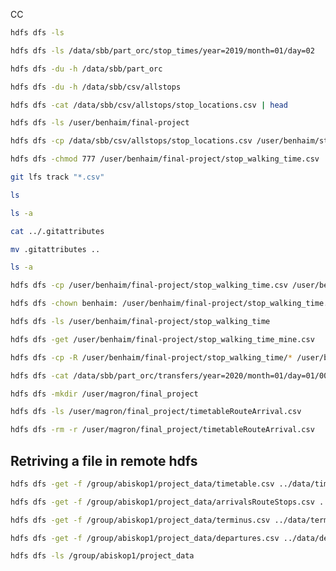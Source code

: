 CC

```bash
hdfs dfs -ls
```

```bash
hdfs dfs -ls /data/sbb/part_orc/stop_times/year=2019/month=01/day=02
```

```bash
hdfs dfs -du -h /data/sbb/part_orc
```

```bash
hdfs dfs -du -h /data/sbb/csv/allstops
```

```bash
hdfs dfs -cat /data/sbb/csv/allstops/stop_locations.csv | head
```

```bash
hdfs dfs -ls /user/benhaim/final-project
```

```bash
hdfs dfs -cp /data/sbb/csv/allstops/stop_locations.csv /user/benhaim/stop_locations.csv
```

```bash
hdfs dfs -chmod 777 /user/benhaim/final-project/stop_walking_time.csv
```

```bash
git lfs track "*.csv"
```

```bash
ls
```

```bash
ls -a
```

```bash
cat ../.gitattributes
```

```bash
mv .gitattributes ..
```

```bash
ls -a
```

```bash
hdfs dfs -cp /user/benhaim/final-project/stop_walking_time.csv /user/benhaim/final-project/stop_walking_time_mine.csv
```

```bash
hdfs dfs -chown benhaim: /user/benhaim/final-project/stop_walking_time.csv
```

```bash
hdfs dfs -ls /user/benhaim/final-project/stop_walking_time
```

```bash
hdfs dfs -get /user/benhaim/final-project/stop_walking_time_mine.csv
```

```bash
hdfs dfs -cp -R /user/benhaim/final-project/stop_walking_time/* /user/benhaim/final-project/stop_walking_time_mine/
```

```bash
hdfs dfs -cat /data/sbb/part_orc/transfers/year=2020/month=01/day=01/000000_0 | head
```

```bash
hdfs dfs -mkdir /user/magron/final_project
```

```bash
hdfs dfs -ls /user/magron/final_project/timetableRouteArrival.csv
```

```bash
hdfs dfs -rm -r /user/magron/final_project/timetableRouteArrival.csv
```

## Retriving a file in remote hdfs 

```bash
hdfs dfs -get -f /group/abiskop1/project_data/timetable.csv ../data/timetable.csv
```

```bash
hdfs dfs -get -f /group/abiskop1/project_data/arrivalsRouteStops.csv ../data/arrivalsRouteStops.csv
```

```bash
hdfs dfs -get -f /group/abiskop1/project_data/terminus.csv ../data/terminusRouteStops.csv
```

```bash
hdfs dfs -get -f /group/abiskop1/project_data/departures.csv ../data/departuresRouteStops.csv
```

```bash
hdfs dfs -ls /group/abiskop1/project_data
```

```bash

```
